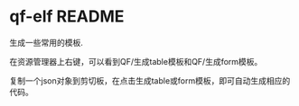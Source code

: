 # qf-elf README

生成一些常用的模板.


在资源管理器上右键，可以看到QF/生成table模板和QF/生成form模板。

复制一个json对象到剪切板，在点击生成table或form模板，即可自动生成相应的代码。